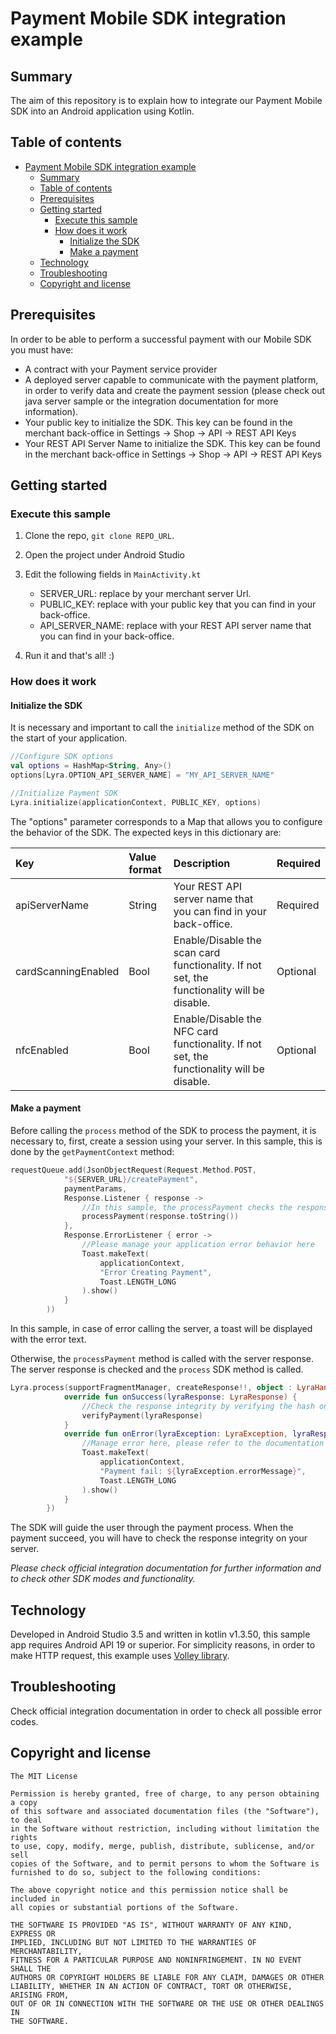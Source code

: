 # Payment Mobile SDK integration example

## Summary

The aim of this repository is to explain how to integrate our Payment Mobile SDK into an Android application using Kotlin.


## Table of contents

- [Payment Mobile SDK integration example](#payment-mobile-sdk-integration-example)
  - [Summary](#summary)
  - [Table of contents](#table-of-contents)
  - [Prerequisites](#prerequisites)
  - [Getting started](#getting-started)
    - [Execute this sample](#execute-this-sample)
    - [How does it work](#how-does-it-work)
      - [Initialize the SDK](#initialize-the-sdk)
      - [Make a payment](#make-a-payment)
  - [Technology](#technology)
  - [Troubleshooting](#troubleshooting)
  - [Copyright and license](#copyright-and-license)

## Prerequisites

In order to be able to perform a successful payment with our Mobile SDK you must have: 
* A contract with your Payment service provider
* A deployed server capable to communicate with the payment platform, in order to verify data and create the payment session (please check out java server sample or the integration documentation for more information).
* Your public key to initialize the SDK. This key can be found in the merchant back-office in Settings -> Shop -> API -> REST API Keys
* Your REST API Server Name to initialize the SDK. This key can be found in the merchant back-office in Settings -> Shop -> API -> REST API Keys

## Getting started

### Execute this sample

1. Clone the repo, `git clone REPO_URL`. 

2. Open the project under Android Studio

3. Edit the following fields in `MainActivity.kt`
    - SERVER_URL: replace by your merchant server Url.
    - PUBLIC_KEY: replace with your public key that you can find in your back-office.
    - API_SERVER_NAME: replace with your REST API server name that you can find in your back-office.

4. Run it and that's all! :)

### How does it work

#### Initialize the SDK

It is necessary and important to call the `initialize` method of the SDK on the start of your application. 

```kotlin
//Configure SDK options
val options = HashMap<String, Any>()
options[Lyra.OPTION_API_SERVER_NAME] = "MY_API_SERVER_NAME"

//Initialize Payment SDK
Lyra.initialize(applicationContext, PUBLIC_KEY, options)
```

The "options" parameter corresponds to a Map that allows you to configure the behavior of the SDK. The expected keys in this dictionary are:

| Key                   | Value format | Description                                                        | Required   |
| :-------------------- | :----------- | :----------------------------------------------------------------- | :--------|
| apiServerName         | String       | Your REST API server name that you can find in your back-office.   | Required |
| cardScanningEnabled   | Bool         | Enable/Disable the scan card functionality. If not set, the functionality will be disable. | Optional |
| nfcEnabled            | Bool         | Enable/Disable the NFC card functionality. If not set, the functionality will be disable.  | Optional |


#### Make a payment

Before calling the `process` method of the SDK to process the payment,  it is necessary to, first, create a session using your server.
In this sample, this is done by the `getPaymentContext` method:

```kotlin
requestQueue.add(JsonObjectRequest(Request.Method.POST,
            "${SERVER_URL}/createPayment",
            paymentParams,
            Response.Listener { response ->
                //In this sample, the processPayment checks the response and will call the process method of the SDK if the response is good.
                processPayment(response.toString())
            },
            Response.ErrorListener { error ->
                //Please manage your application error behavior here
                Toast.makeText(
                    applicationContext,
                    "Error Creating Payment",
                    Toast.LENGTH_LONG
                ).show()
            }
        ))
```

In this sample, in case of error calling the server, a toast will be displayed with the error text.
  
Otherwise, the `processPayment` method is called with the server response. The server response is checked and the `process` SDK method is called.

```kotlin
Lyra.process(supportFragmentManager, createResponse!!, object : LyraHandler {
            override fun onSuccess(lyraResponse: LyraResponse) {
                //Check the response integrity by verifying the hash on your server
                verifyPayment(lyraResponse)
            }
            override fun onError(lyraException: LyraException, lyraResponse: LyraResponse?) {
                //Manage error here, please refer to the documentation for more information
                Toast.makeText(
                    applicationContext,
                    "Payment fail: ${lyraException.errorMessage}",
                    Toast.LENGTH_LONG
                ).show()
            }
        })
```

The SDK will guide the user through the payment process. When the payment succeed, you will have to check the response integrity on your server. 


*Please check official integration documentation for further information and to check other SDK modes and functionality.* 


## Technology

Developed in Android Studio 3.5 and written in kotlin v1.3.50, this sample app requires Android API 19 or superior.
For simplicity reasons, in order to make HTTP request, this example uses [Volley library](https://github.com/google/volley).

## Troubleshooting

Check official integration documentation in order to check all possible error codes.

## Copyright and license
	The MIT License

	Permission is hereby granted, free of charge, to any person obtaining a copy
	of this software and associated documentation files (the "Software"), to deal
	in the Software without restriction, including without limitation the rights
	to use, copy, modify, merge, publish, distribute, sublicense, and/or sell
	copies of the Software, and to permit persons to whom the Software is
	furnished to do so, subject to the following conditions:

	The above copyright notice and this permission notice shall be included in
	all copies or substantial portions of the Software.

	THE SOFTWARE IS PROVIDED "AS IS", WITHOUT WARRANTY OF ANY KIND, EXPRESS OR
	IMPLIED, INCLUDING BUT NOT LIMITED TO THE WARRANTIES OF MERCHANTABILITY,
	FITNESS FOR A PARTICULAR PURPOSE AND NONINFRINGEMENT. IN NO EVENT SHALL THE
	AUTHORS OR COPYRIGHT HOLDERS BE LIABLE FOR ANY CLAIM, DAMAGES OR OTHER
	LIABILITY, WHETHER IN AN ACTION OF CONTRACT, TORT OR OTHERWISE, ARISING FROM,
	OUT OF OR IN CONNECTION WITH THE SOFTWARE OR THE USE OR OTHER DEALINGS IN
	THE SOFTWARE.
